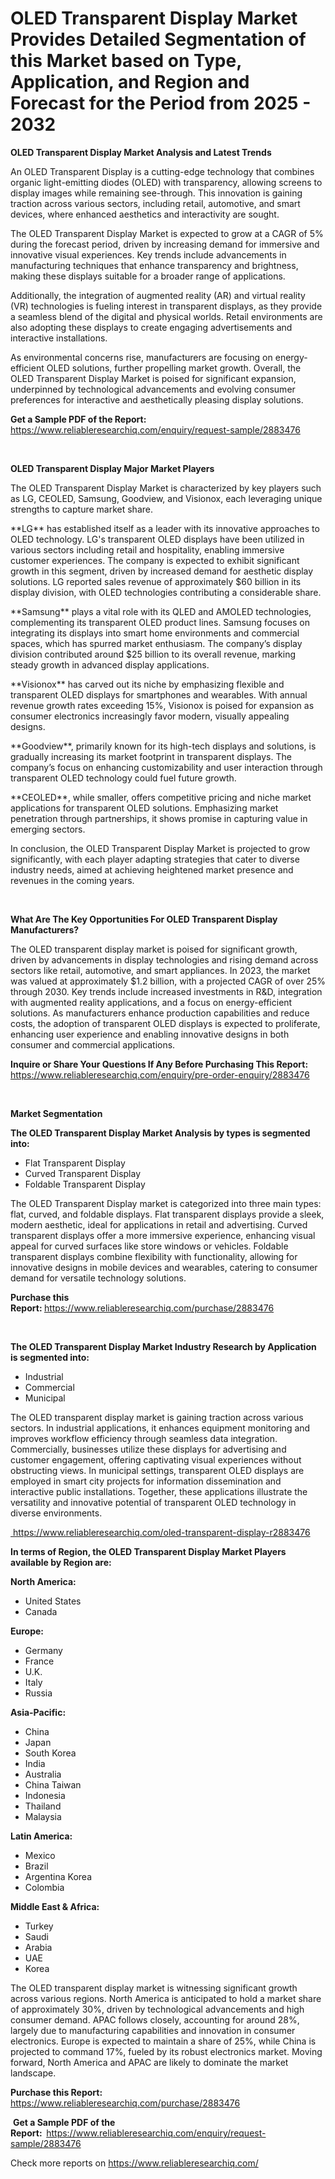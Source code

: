 <p><h1>OLED Transparent Display Market Provides Detailed Segmentation of this Market based on Type, Application, and Region and Forecast for the Period from 2025 - 2032</h1></p><p><strong>OLED Transparent Display Market Analysis and Latest Trends</strong></p>
<p><p>An OLED Transparent Display is a cutting-edge technology that combines organic light-emitting diodes (OLED) with transparency, allowing screens to display images while remaining see-through. This innovation is gaining traction across various sectors, including retail, automotive, and smart devices, where enhanced aesthetics and interactivity are sought.</p><p>The OLED Transparent Display Market is expected to grow at a CAGR of 5% during the forecast period, driven by increasing demand for immersive and innovative visual experiences. Key trends include advancements in manufacturing techniques that enhance transparency and brightness, making these displays suitable for a broader range of applications. </p><p>Additionally, the integration of augmented reality (AR) and virtual reality (VR) technologies is fueling interest in transparent displays, as they provide a seamless blend of the digital and physical worlds. Retail environments are also adopting these displays to create engaging advertisements and interactive installations. </p><p>As environmental concerns rise, manufacturers are focusing on energy-efficient OLED solutions, further propelling market growth. Overall, the OLED Transparent Display Market is poised for significant expansion, underpinned by technological advancements and evolving consumer preferences for interactive and aesthetically pleasing display solutions.</p></p>
<p><strong>Get a Sample PDF of the Report:&nbsp;</strong> <a href="https://www.reliableresearchiq.com/enquiry/request-sample/2883476?utm_campaign=3180&utm_medium=2&utm_source=Github&utm_content=ia&utm_term=13032025&utm_id=oled-transparent-display">https://www.reliableresearchiq.com/enquiry/request-sample/2883476</a></p>
<p>&nbsp;</p>
<p><strong>OLED Transparent Display Major Market Players</strong></p>
<p><p>The OLED Transparent Display Market is characterized by key players such as LG, CEOLED, Samsung, Goodview, and Visionox, each leveraging unique strengths to capture market share. </p><p>**LG** has established itself as a leader with its innovative approaches to OLED technology. LG's transparent OLED displays have been utilized in various sectors including retail and hospitality, enabling immersive customer experiences. The company is expected to exhibit significant growth in this segment, driven by increased demand for aesthetic display solutions. LG reported sales revenue of approximately $60 billion in its display division, with OLED technologies contributing a considerable share.</p><p>**Samsung** plays a vital role with its QLED and AMOLED technologies, complementing its transparent OLED product lines. Samsung focuses on integrating its displays into smart home environments and commercial spaces, which has spurred market enthusiasm. The company’s display division contributed around $25 billion to its overall revenue, marking steady growth in advanced display applications.</p><p>**Visionox** has carved out its niche by emphasizing flexible and transparent OLED displays for smartphones and wearables. With annual revenue growth rates exceeding 15%, Visionox is poised for expansion as consumer electronics increasingly favor modern, visually appealing designs.</p><p>**Goodview**, primarily known for its high-tech displays and solutions, is gradually increasing its market footprint in transparent displays. The company’s focus on enhancing customizability and user interaction through transparent OLED technology could fuel future growth.</p><p>**CEOLED**, while smaller, offers competitive pricing and niche market applications for transparent OLED solutions. Emphasizing market penetration through partnerships, it shows promise in capturing value in emerging sectors.</p><p>In conclusion, the OLED Transparent Display Market is projected to grow significantly, with each player adapting strategies that cater to diverse industry needs, aimed at achieving heightened market presence and revenues in the coming years.</p></p>
<p>&nbsp;</p>
<p><strong>What Are The Key Opportunities For OLED Transparent Display Manufacturers?</strong></p>
<p><p>The OLED transparent display market is poised for significant growth, driven by advancements in display technologies and rising demand across sectors like retail, automotive, and smart appliances. In 2023, the market was valued at approximately $1.2 billion, with a projected CAGR of over 25% through 2030. Key trends include increased investments in R&D, integration with augmented reality applications, and a focus on energy-efficient solutions. As manufacturers enhance production capabilities and reduce costs, the adoption of transparent OLED displays is expected to proliferate, enhancing user experience and enabling innovative designs in both consumer and commercial applications.</p></p>
<p><strong>Inquire or Share Your Questions If Any Before Purchasing This Report:</strong> <a href="https://www.reliableresearchiq.com/enquiry/pre-order-enquiry/2883476?utm_campaign=3180&utm_medium=2&utm_source=Github&utm_content=ia&utm_term=13032025&utm_id=oled-transparent-display">https://www.reliableresearchiq.com/enquiry/pre-order-enquiry/2883476</a></p>
<p>&nbsp;</p>
<p><strong>Market Segmentation</strong></p>
<p><strong>The OLED Transparent Display Market Analysis by types is segmented into:</strong></p>
<p><ul><li>Flat Transparent Display</li><li>Curved Transparent Display</li><li>Foldable Transparent Display</li></ul></p>
<p><p>The OLED Transparent Display market is categorized into three main types: flat, curved, and foldable displays. Flat transparent displays provide a sleek, modern aesthetic, ideal for applications in retail and advertising. Curved transparent displays offer a more immersive experience, enhancing visual appeal for curved surfaces like store windows or vehicles. Foldable transparent displays combine flexibility with functionality, allowing for innovative designs in mobile devices and wearables, catering to consumer demand for versatile technology solutions.</p></p>
<p><strong>Purchase this Report:&nbsp;</strong><a href="https://www.reliableresearchiq.com/purchase/2883476?utm_campaign=3180&utm_medium=2&utm_source=Github&utm_content=ia&utm_term=13032025&utm_id=oled-transparent-display">https://www.reliableresearchiq.com/purchase/2883476</a></p>
<p>&nbsp;</p>
<p><strong>The OLED Transparent Display Market Industry Research by Application is segmented into:</strong></p>
<p><ul><li>Industrial</li><li>Commercial</li><li>Municipal</li></ul></p>
<p><p>The OLED transparent display market is gaining traction across various sectors. In industrial applications, it enhances equipment monitoring and improves workflow efficiency through seamless data integration. Commercially, businesses utilize these displays for advertising and customer engagement, offering captivating visual experiences without obstructing views. In municipal settings, transparent OLED displays are employed in smart city projects for information dissemination and interactive public installations. Together, these applications illustrate the versatility and innovative potential of transparent OLED technology in diverse environments.</p></p>
<p><a href="https://www.reliableresearchiq.com/oled-transparent-display-r2883476?utm_campaign=3180&utm_medium=2&utm_source=Github&utm_content=ia&utm_term=13032025&utm_id=oled-transparent-display">&nbsp;https://www.reliableresearchiq.com/oled-transparent-display-r2883476</a></p>
<p><strong>In terms of Region, the OLED Transparent Display Market Players available by Region are:</strong></p>
<p>
    <p> <strong> North America: </strong>
        <ul>
            <li>United States</li>
            <li>Canada</li>
        </ul>
        </p> 
    <p> <strong> Europe: </strong>
        <ul>
            <li>Germany</li>
            <li>France</li>
            <li>U.K.</li>
            <li>Italy</li>
            <li>Russia</li>
        </ul>
        </p> 
    <p> <strong> Asia-Pacific: </strong>
        <ul>
            <li>China</li>
            <li>Japan</li>
            <li>South Korea</li>
            <li>India</li>
            <li>Australia</li>
            <li>China Taiwan</li>
            <li>Indonesia</li>
            <li>Thailand</li>
            <li>Malaysia</li>
        </ul>
        </p> 
    <p> <strong> Latin America: </strong>
        <ul>
            <li>Mexico</li>
            <li>Brazil</li>
            <li>Argentina Korea</li>
            <li>Colombia</li>
        </ul>
        </p> 
    <p> <strong> Middle East & Africa: </strong>
        <ul>
            <li>Turkey</li>
            <li>Saudi</li>
            <li>Arabia</li>
            <li>UAE</li>
            <li>Korea</li>
        </ul>
    </p>
    </p>
<p><p>The OLED transparent display market is witnessing significant growth across various regions. North America is anticipated to hold a market share of approximately 30%, driven by technological advancements and high consumer demand. APAC follows closely, accounting for around 28%, largely due to manufacturing capabilities and innovation in consumer electronics. Europe is expected to maintain a share of 25%, while China is projected to command 17%, fueled by its robust electronics market. Moving forward, North America and APAC are likely to dominate the market landscape.</p></p>
<p><strong>Purchase this Report: </strong><a href="https://www.reliableresearchiq.com/purchase/2883476?utm_campaign=3180&utm_medium=2&utm_source=Github&utm_content=ia&utm_term=13032025&utm_id=oled-transparent-display">https://www.reliableresearchiq.com/purchase/2883476</a></p>
<p>&nbsp;<strong>Get a Sample PDF of the Report:&nbsp;&nbsp;</strong><a href="https://www.reliableresearchiq.com/enquiry/request-sample/2883476?utm_campaign=3180&utm_medium=2&utm_source=Github&utm_content=ia&utm_term=13032025&utm_id=oled-transparent-display">https://www.reliableresearchiq.com/enquiry/request-sample/2883476</a></p>
<p><strong></strong></p>
<p>Check more reports on <a href="https://www.reliableresearchiq.com/?utm_campaign=3180&utm_medium=2&utm_source=Github&utm_content=ia&utm_term=13032025&utm_id=oled-transparent-display">https://www.reliableresearchiq.com/</a></p>